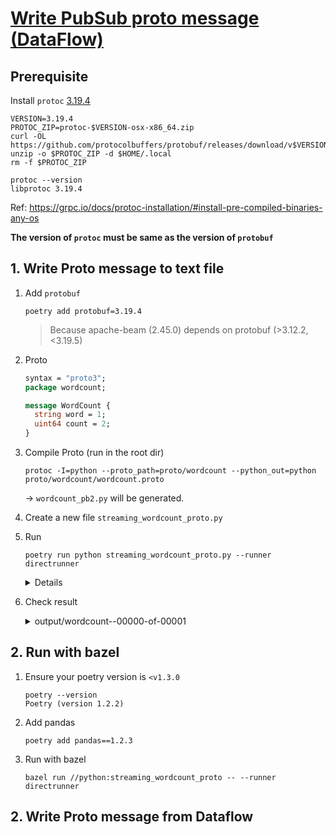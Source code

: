 # [Write PubSub proto message (DataFlow)](https://cloud.google.com/pubsub/docs/samples/pubsub-publish-proto-messages#pubsub_publish_proto_messages-python)


## Prerequisite

Install `protoc` [3.19.4](https://github.com/protocolbuffers/protobuf/releases/tag/v3.19.4)

```
VERSION=3.19.4
PROTOC_ZIP=protoc-$VERSION-osx-x86_64.zip
curl -OL https://github.com/protocolbuffers/protobuf/releases/download/v$VERSION/$PROTOC_ZIP
unzip -o $PROTOC_ZIP -d $HOME/.local
rm -f $PROTOC_ZIP
```

```
protoc --version
libprotoc 3.19.4
```

Ref: https://grpc.io/docs/protoc-installation/#install-pre-compiled-binaries-any-os

**The version of `protoc` must be same as the version of `protobuf`**

## 1. Write Proto message to text file
1. Add `protobuf`
    ```
    poetry add protobuf=3.19.4
    ```

    > Because apache-beam (2.45.0) depends on protobuf (>3.12.2,<3.19.5)

1. Proto
    ```protobuf
    syntax = "proto3";
    package wordcount;

    message WordCount {
      string word = 1;
      uint64 count = 2;
    }
    ```
1. Compile Proto (run in the root dir)
    ```
    protoc -I=python --proto_path=proto/wordcount --python_out=python proto/wordcount/wordcount.proto
    ```

    -> `wordcount_pb2.py` will be generated.

1. Create a new file `streaming_wordcount_proto.py`

1. Run
    ```
    poetry run python streaming_wordcount_proto.py --runner directrunner
    ```

    <details>

    ```
    INFO:root:Default Python SDK image for environment is apache/beam_python3.9_sdk:2.45.0
    INFO:apache_beam.runners.portability.fn_api_runner.translations:==================== <function annotate_downstream_side_inputs at 0x126e06430> ====================
    INFO:apache_beam.runners.portability.fn_api_runner.translations:==================== <function fix_side_input_pcoll_coders at 0x126e06550> ====================
    INFO:apache_beam.runners.portability.fn_api_runner.translations:==================== <function pack_combiners at 0x126e06a60> ====================
    INFO:apache_beam.runners.portability.fn_api_runner.translations:==================== <function lift_combiners at 0x126e06af0> ====================
    INFO:apache_beam.runners.portability.fn_api_runner.translations:==================== <function expand_sdf at 0x126e06ca0> ====================
    INFO:apache_beam.runners.portability.fn_api_runner.translations:==================== <function expand_gbk at 0x126e06d30> ====================
    INFO:apache_beam.runners.portability.fn_api_runner.translations:==================== <function sink_flattens at 0x126e06e50> ====================
    INFO:apache_beam.runners.portability.fn_api_runner.translations:==================== <function greedily_fuse at 0x126e06ee0> ====================
    INFO:apache_beam.runners.portability.fn_api_runner.translations:==================== <function read_to_impulse at 0x126e06f70> ====================
    INFO:apache_beam.runners.portability.fn_api_runner.translations:==================== <function impulse_to_input at 0x126e07040> ====================
    INFO:apache_beam.runners.portability.fn_api_runner.translations:==================== <function sort_stages at 0x126e07280> ====================
    INFO:apache_beam.runners.portability.fn_api_runner.translations:==================== <function add_impulse_to_dangling_transforms at 0x126e073a0> ====================
    INFO:apache_beam.runners.portability.fn_api_runner.translations:==================== <function setup_timer_mapping at 0x126e071f0> ====================
    INFO:apache_beam.runners.portability.fn_api_runner.translations:==================== <function populate_data_channel_coders at 0x126e07310> ====================
    INFO:apache_beam.runners.worker.statecache:Creating state cache with size 104857600
    INFO:apache_beam.runners.portability.fn_api_runner.worker_handlers:Created Worker handler <apache_beam.runners.portability.fn_api_runner.worker_handlers.EmbeddedWorkerHandler object at 0x126f291f0> for environment ref_Environment_default_environment_1 (beam:env:embedded_python:v1, b'')
    INFO:apache_beam.io.filebasedsink:Starting finalize_write threads with num_shards: 1 (skipped: 0), batches: 1, num_threads: 1
    INFO:apache_beam.io.filebasedsink:Renamed 1 shards in 0.01 seconds.
    ```

    </details>

1. Check result

    <details><summary>output/wordcount--00000-of-00001</summary>

    ```
    cat output/wordcount--00000-of-00001
    word: "This"
    count: 1

    word: "is"
    count: 1

    word: "a"
    count: 1

    word: "test"
    count: 1

    word: "message"
    count: 2

    word: "Another"
    count: 1

    word: "also"
    count: 1

    word: "has"
    count: 1

    word: "some"
    count: 1

    word: "text"
    count: 1
    ```

    </details>

## 2. Run with bazel

1. Ensure your poetry version is `<v1.3.0`
    ```
    poetry --version
    Poetry (version 1.2.2)
    ```
1. Add pandas
    ```
    poetry add pandas==1.2.3
    ```
1. Run with bazel
    ```
    bazel run //python:streaming_wordcount_proto -- --runner directrunner
    ```
## 2. Write Proto message from Dataflow

